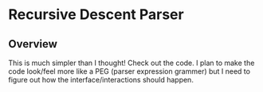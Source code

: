 Recursive Descent Parser
=============================================================================
Overview
-----------------------------------------------------------------------------
This is much simpler than I thought! Check out the code. I plan to make the
code look/feel more like a PEG (parser expression grammer) but I need to
figure out how the interface/interactions should happen.